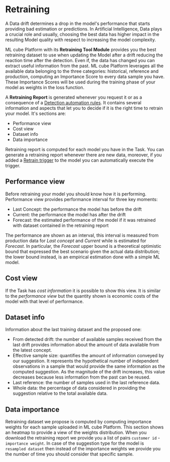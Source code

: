 # Retraining
A Data drift determines a drop in the model's performance that starts providing bad estimation or predictions.
In Artificial Intelligence, Data plays a crucial role and usually, choosing the best data has higher impact in the resulting Model quality with respect to increasing the model complexity.

ML cube Platform with its **Retraining Tool Module** provides you the best retraining dataset to use when updating the Model after a drift reducing the reaction time after the detection.
Even if, the data has changed you can extract useful information from the past.
ML cube Platform leverages all the available data belonging to the three categories: historical, reference and production, computing an Importance Score to every data sample you have.
These Importance Scores will be used during the training phase of your model as weights in the loss function.

A **Retraining Report** is generated whenever you request it or as a consequence of a [Detection automation rules](../detection_event_rules.md).
It contains several information and aspects that let you to decide if it is the right time to retrain your model.
It's sections are:

- Performance view
- Cost view
- Dataset info
- Data importance

Retraining report is computed for each model you have in the Task.
You can generate a retraining report whenever there are new data, moreover, if you added a [Retrain trigger](../integrations/retrain_triggers.md) to the model you can automatically execute the trigger.

## Performance view

Before retraining your model you should know how it is performing.
Performance view provides performance interval for three key moments:

- Last Concept: the performance the model has before the drift
- Current: the performance the model has after the drift
- Forecast: the estimated performance of the model if it was retrained with dataset contained in the retraining report

The performance are shown as an interval, this interval is measured from production data for *Last concept* and *Current* while is estimated for *Forecast*.
In particular, the *Forecast* upper bound is a theoretical optimistic bound that expressed the best scenario given the actual data distribution; the lower bound instead, is an empirical estimation done with a simple ML model.

## Cost view

If the Task has *cost information* it is possible to show this view.
It is similar to the *performance view* but the quantity shown is economic costs of the model with that level of performance.

## Dataset info

Information about the last training dataset and the proposed one:

- From detected drift: the number of available samples received from the last drift provides information about the amount of data available from the latest concept.
- Effective sample size: quantifies the amount of information conveyed by our suggestion. It represents the hypothetical number of independent observations in a sample that would provide the same information as the computed suggestion. As the magnitude of the drift increases, this value decreases because less information from the past can be reused.
- Last reference: the number of samples used in the last reference data.
- Whole data: the percentage of data considered in providing the suggestion relative to the total available data.

## Data importance

Retraining dataset we propose is computed by computing importance weights for each sample uploaded in ML cube Platform.
This section shows an heatmap to provide a view of the weights distribution.
When you download the retraining report we provide you a list of pairs `customer id` - `importance weight`.
In case of the suggestion type for the model is `resampled dataset` then instead of the importance weights we provide you the number of time you should consider that specific sample.